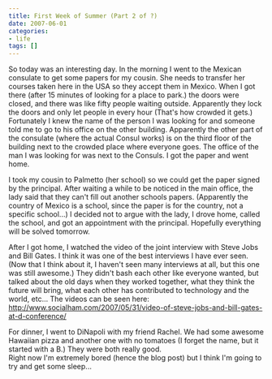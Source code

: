 ```yaml
---
title: First Week of Summer (Part 2 of ?)
date: 2007-06-01
categories:
- life
tags: []
---
```

So today was an interesting day. In the morning I went to the Mexican consulate to get some papers for my cousin. She needs to transfer her courses taken here in the USA so they accept them in Mexico. When I got there (after 15 minutes of looking for a place to park.) the doors were closed, and there was like fifty people waiting outside. Apparently they lock the doors and only let people in every hour (That's how crowded it gets.) Fortunately I knew the name of the person I was looking for and someone told me to go to his office on the other building. Apparently the other part of the consulate (where the actual Consul works) is on the third floor of the building next to the crowded place where everyone goes. The office of the man I was looking for was next to the Consuls. I got the paper and went home.

I took my cousin to Palmetto (her school) so we could get the paper signed by the principal. After waiting a while to be noticed in the main office, the lady said that they can't fill out another schools papers. (Apparently the country of Mexico is a school, since the paper is for the country, not a specific school...) I decided not to argue with the lady, I drove home, called the school, and got an appointment with the principal. Hopefully everything will be solved tomorrow.

After I got home, I watched the video of the joint interview with Steve Jobs and Bill Gates. I think it was one of the best interviews I have ever seen. (Now that I think about it, I haven't seen many interviews at all, but this one was still awesome.) They didn't bash each other like everyone wanted, but talked about the old days when they worked together, what they think the future will bring, what each other has contributed to technology and the world, etc... The videos can be seen here: <a href="http://www.socialham.com/2007/05/31/video-of-steve-jobs-and-bill-gates-at-d-conference/">http://www.socialham.com/2007/05/31/video-of-steve-jobs-and-bill-gates-at-d-conference/</a>

For dinner, I went to DiNapoli with my friend Rachel. We had some awesome Hawaiian pizza and another one with no tomatoes (I forget the name, but it started with a B.) They were both really good.<br />Right now I'm extremely bored (hence the blog post) but I think I'm going to try and get some sleep...
